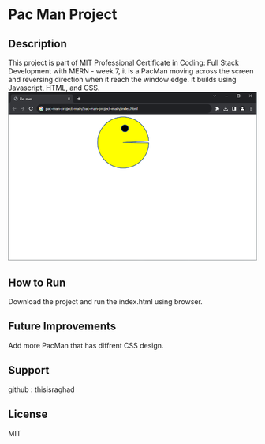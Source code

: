 # Pac Man Project

## Description
This project is part of MIT Professional Certificate in Coding: Full Stack Development with MERN - week 7, it is a PacMan moving across the screen and reversing direction when it reach the window edge.
it builds using Javascript, HTML, and CSS.
![pacman, image screenshot](screenshot.png)

## How to Run
Download the project and run the index.html using browser.

## Future Improvements
Add more PacMan that has diffrent CSS design.

## Support
github : thisisraghad

## License
MIT
